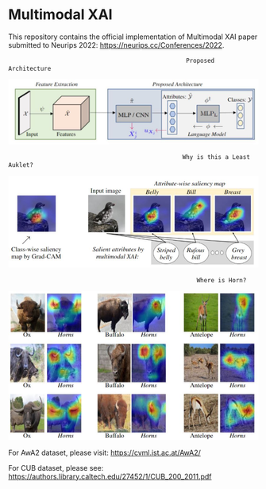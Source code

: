 # Multimodal XAI
This repository contains the official implementation of Multimodal XAI paper submitted to Neurips 2022: https://neurips.cc/Conferences/2022.

                                                      Proposed Architecture
![](images/modell.JPG)

                                                     Why is this a Least Auklet?
![](images/fig1.JPG)

                                                         Where is Horn?
![](images/horns.JPG)

For AwA2 dataset, please visit: https://cvml.ist.ac.at/AwA2/

For CUB dataset, please see: https://authors.library.caltech.edu/27452/1/CUB_200_2011.pdf
                                 


